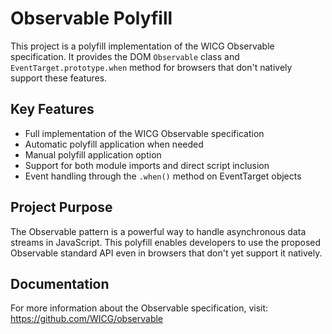 # Observable Polyfill

This project is a polyfill implementation of the WICG Observable specification. It provides the DOM `Observable` class and `EventTarget.prototype.when` method for browsers that don't natively support these features.

## Key Features

- Full implementation of the WICG Observable specification
- Automatic polyfill application when needed
- Manual polyfill application option
- Support for both module imports and direct script inclusion
- Event handling through the `.when()` method on EventTarget objects

## Project Purpose

The Observable pattern is a powerful way to handle asynchronous data streams in JavaScript. This polyfill enables developers to use the proposed Observable standard API even in browsers that don't yet support it natively.

## Documentation

For more information about the Observable specification, visit: https://github.com/WICG/observable